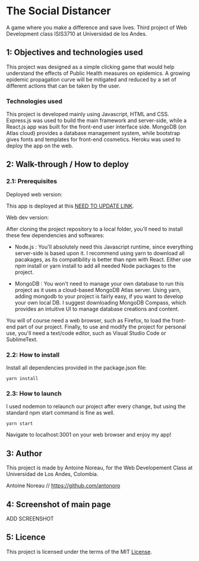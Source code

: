 # The Social Distancer

A game where you make a difference and save lives. Third project of Web Development class ISIS3710 at Universidad de los Andes.

## 1: Objectives and technologies used

This project was designed as a simple clicking game that would help understand the effects of Public Health measures on epidemics. A growing epidemic propagation curve will be mitigated and reduced by a set of different actions that can be taken by the user. 

### Technologies used

This project is developed mainly using Javascript, HTML and CSS. Express.js was used to build the main framework and server-side, while a React.js app was built for the front-end user interface side. MongoDB (on Atlas cloud) provides a database management system, while bootstrap gives fonts and templates for front-end cosmetics. Heroku was used to deploy the app on the web.

## 2: Walk-through / How to deploy

### 2.1: Prerequisites

Deployed web version:

This app is deployed at this <a href="/">NEED TO UPDATE LINK</a>.


Web dev version:

After cloning the project repository to a local folder, you'll need to install these few dependencies and softwares:

- Node.js : You'll absolutely need this Javascript runtime, since everything server-side is based upon it. I recommend using yarn to download all pacakages, as its compatibility is better than npm with React. Either use npm install or yarn install to add all needed Node packages to the project.

- MongoDB : You won't need to manage your own database to run this project as it uses a cloud-based MongoDB Atlas server. Using yarn, adding mongodb to your project is fairly easy, if you want to develop your own local DB. I suggest downloading MongoDB Compass, which provides an intuitive UI to manage database creations and content. 

You will of course need a web browser, such as Firefox, to load the front-end part of our project. Finally, to use and modify the project for personal use, you'll need a text/code editor, such as Visual Studio Code or SublimeText.  

### 2.2: How to install

Install all dependencies provided in the package.json file: 

```
yarn install

```

### 2.3: How to launch

I used nodemon to relaunch our project after every change, but using the standard npm start command is fine as well.

```
yarn start
```

Navigate to localhost:3001 on your web browser and enjoy my app!

## 3: Author

This project is made by Antoine Noreau, for the Web Developement Class at Universidad de Los Andes, Colombia. 

Antoine Noreau // https://github.com/antonoro

## 4: Screenshot of main page

ADD SCREENSHOT

## 5: Licence

This project is licensed under the terms of the MIT <a href="./LICENSE.md">License</a>.

